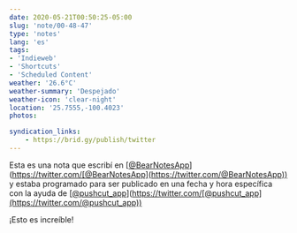 ```yaml
---
date: 2020-05-21T00:50:25-05:00
slug: 'note/00-48-47'
type: 'notes'
lang: 'es'
tags:
- 'Indieweb'
- 'Shortcuts'
- 'Scheduled Content'
weather: '26.6°C'
weather-summary: 'Despejado'
weather-icon: 'clear-night'
location: '25.7555,-100.4023'
photos:

syndication_links:
    - https://brid.gy/publish/twitter
---
```


Esta es una nota que escribí en [[@BearNotesApp](https://twitter.com/@BearNotesApp)](https://twitter.com/[@BearNotesApp](https://twitter.com/@BearNotesApp)) y estaba programado para ser publicado en una fecha y hora específica con la ayuda de [[@pushcut_app](https://twitter.com/@pushcut_app)](https://twitter.com/[@pushcut_app](https://twitter.com/@pushcut_app)) 

¡Esto es increíble!
  